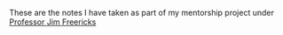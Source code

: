 These are the notes I have taken as part of my mentorship project under [Professor Jim Freericks](https://physics.georgetown.edu/jim-freericks/#)
